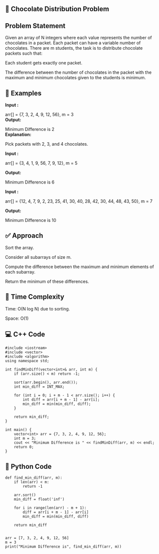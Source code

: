 ## 📘 Chocolate Distribution Problem
## Problem Statement
Given an array of N integers where each value represents the number of chocolates in a packet. Each packet can have a variable number of chocolates.
There are m students, the task is to distribute chocolate packets such that:

Each student gets exactly one packet.

The difference between the number of chocolates in the packet with the maximum and minimum chocolates given to the students is minimum.

## 🔢 Examples

**Input :** 

arr[] = {7, 3, 2, 4, 9, 12, 56}, m = 3  
**Output:** 

Minimum Difference is 2  
**Explanation:** 

Pick packets with 2, 3, and 4 chocolates.

**Input :**

 arr[] = {3, 4, 1, 9, 56, 7, 9, 12}, m = 5  

**Output:**

 Minimum Difference is 6  

**Input :**

 arr[] = {12, 4, 7, 9, 2, 23, 25, 41, 30, 40, 28, 42, 30, 44, 48, 43, 50}, m = 7  

**Output:**

 Minimum Difference is 10
## ✅ Approach
Sort the array.

Consider all subarrays of size m.

Compute the difference between the maximum and minimum elements of each subarray.

Return the minimum of these differences.

## 🧠 Time Complexity
Time: O(N log N) due to sorting.

Space: O(1)

## 💻 C++ Code
```
#include <iostream>
#include <vector>
#include <algorithm>
using namespace std;

int findMinDiff(vector<int>& arr, int m) {
    if (arr.size() < m) return -1;

    sort(arr.begin(), arr.end());
    int min_diff = INT_MAX;

    for (int i = 0; i + m - 1 < arr.size(); i++) {
        int diff = arr[i + m - 1] - arr[i];
        min_diff = min(min_diff, diff);
    }

    return min_diff;
}

int main() {
    vector<int> arr = {7, 3, 2, 4, 9, 12, 56};
    int m = 3;
    cout << "Minimum Difference is " << findMinDiff(arr, m) << endl;
    return 0;
}
```
## 🐍 Python Code
```
def find_min_diff(arr, m):
    if len(arr) < m:
        return -1

    arr.sort()
    min_diff = float('inf')

    for i in range(len(arr) - m + 1):
        diff = arr[i + m - 1] - arr[i]
        min_diff = min(min_diff, diff)

    return min_diff


arr = [7, 3, 2, 4, 9, 12, 56]
m = 3
print("Minimum Difference is", find_min_diff(arr, m))
```